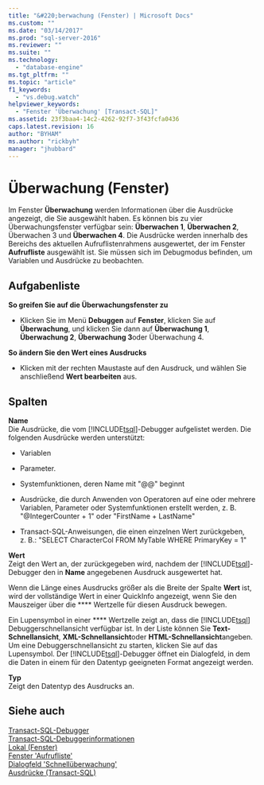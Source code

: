 ```yaml
---
title: "&#220;berwachung (Fenster) | Microsoft Docs"
ms.custom: ""
ms.date: "03/14/2017"
ms.prod: "sql-server-2016"
ms.reviewer: ""
ms.suite: ""
ms.technology: 
  - "database-engine"
ms.tgt_pltfrm: ""
ms.topic: "article"
f1_keywords: 
  - "vs.debug.watch"
helpviewer_keywords: 
  - "Fenster 'Überwachung' [Transact-SQL]"
ms.assetid: 23f3baa4-14c2-4262-92f7-3f43fcfa0436
caps.latest.revision: 16
author: "BYHAM"
ms.author: "rickbyh"
manager: "jhubbard"
---
```

# &#220;berwachung (Fenster)
  Im Fenster **Überwachung** werden Informationen über die Ausdrücke angezeigt, die Sie ausgewählt haben. Es können bis zu vier Überwachungsfenster verfügbar sein: **Überwachen 1**, **Überwachen 2**, Überwachen 3 und **Überwachen 4**. Die Ausdrücke werden innerhalb des Bereichs des aktuellen Aufruflistenrahmens ausgewertet, der im Fenster **Aufrufliste** ausgewählt ist. Sie müssen sich im Debugmodus befinden, um Variablen und Ausdrücke zu beobachten.  
  
## Aufgabenliste  
 **So greifen Sie auf die Überwachungsfenster zu**  
  
-   Klicken Sie im Menü **Debuggen** auf **Fenster**, klicken Sie auf **Überwachung**, und klicken Sie dann auf **Überwachung 1**, **Überwachung 2**, **Überwachung 3**oder Überwachung 4.  
  
 **So ändern Sie den Wert eines Ausdrucks**  
  
-   Klicken mit der rechten Maustaste auf den Ausdruck, und wählen Sie anschließend **Wert bearbeiten** aus.  
  
## Spalten  
 **Name**  
 Die Ausdrücke, die vom [!INCLUDE[tsql](../../includes/tsql-md.md)]-Debugger aufgelistet werden. Die folgenden Ausdrücke werden unterstützt:  
  
-   Variablen  
  
-   Parameter.  
  
-   Systemfunktionen, deren Name mit "@@" beginnt  
  
-   Ausdrücke, die durch Anwenden von Operatoren auf eine oder mehrere Variablen, Parameter oder Systemfunktionen erstellt werden, z. B. "@IntegerCounter + 1" oder "FirstName + LastName"  
  
-   Transact-SQL-Anweisungen, die einen einzelnen Wert zurückgeben, z. B.: "SELECT CharacterCol FROM MyTable WHERE PrimaryKey = 1"  
  
 **Wert**  
 Zeigt den Wert an, der zurückgegeben wird, nachdem der [!INCLUDE[tsql](../../includes/tsql-md.md)]-Debugger den in **Name** angegebenen Ausdruck ausgewertet hat.  
  
 Wenn die Länge eines Ausdrucks größer als die Breite der Spalte **Wert** ist, wird der vollständige Wert in einer QuickInfo angezeigt, wenn Sie den Mauszeiger über die **** Wertzelle für diesen Ausdruck bewegen.  
  
 Ein Lupensymbol in einer **** Wertzelle zeigt an, dass die [!INCLUDE[tsql](../../includes/tsql-md.md)] Debuggerschnellansicht verfügbar ist. In der Liste können Sie **Text-Schnellansicht**, **XML-Schnellansicht**oder **HTML-Schnellansicht**angeben. Um eine Debuggerschnellansicht zu starten, klicken Sie auf das Lupensymbol. Der [!INCLUDE[tsql](../../includes/tsql-md.md)]-Debugger öffnet ein Dialogfeld, in dem die Daten in einem für den Datentyp geeigneten Format angezeigt werden.  
  
 **Typ**  
 Zeigt den Datentyp des Ausdrucks an.  
  
## Siehe auch  
 [Transact-SQL-Debugger](../../relational-databases/scripting/transact-sql-debugger.md)   
 [Transact-SQL-Debuggerinformationen](../../relational-databases/scripting/transact-sql-debugger-information.md)   
 [Lokal (Fenster)](../../relational-databases/scripting/locals-window.md)   
 [Fenster 'Aufrufliste'](../../relational-databases/scripting/call-stack-window.md)   
 [Dialogfeld 'Schnellüberwachung'](../../relational-databases/scripting/quickwatch-dialog-box.md)   
 [Ausdrücke &#40;Transact-SQL&#41;](../../t-sql/language-elements/expressions-transact-sql.md)  
  
  